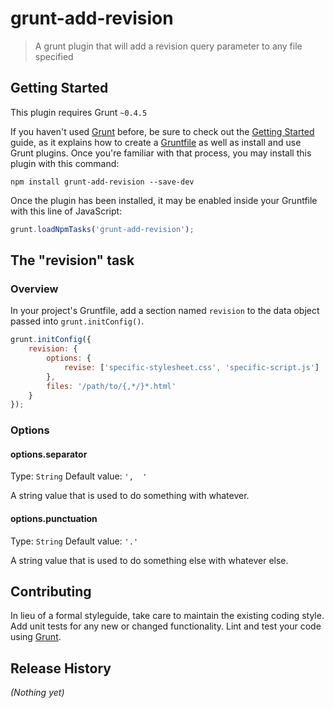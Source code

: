 # grunt-add-revision

> A grunt plugin that will add a revision query parameter to any file specified

## Getting Started
This plugin requires Grunt `~0.4.5`

If you haven't used [Grunt](http://gruntjs.com/) before, be sure to check out the [Getting Started](http://gruntjs.com/getting-started) guide, as it explains how to create a [Gruntfile](http://gruntjs.com/sample-gruntfile) as well as install and use Grunt plugins. Once you're familiar with that process, you may install this plugin with this command:

```shell
npm install grunt-add-revision --save-dev
```

Once the plugin has been installed, it may be enabled inside your Gruntfile with this line of JavaScript:

```js
grunt.loadNpmTasks('grunt-add-revision');
```

## The "revision" task

### Overview
In your project's Gruntfile, add a section named `revision` to the data object passed into `grunt.initConfig()`.

```js
grunt.initConfig({
	revision: {
		options: {
			revise: ['specific-stylesheet.css', 'specific-script.js']
		},
		files: '/path/to/{,*/}*.html'
	}
});
```

### Options

#### options.separator
Type: `String`
Default value: `',  '`

A string value that is used to do something with whatever.

#### options.punctuation
Type: `String`
Default value: `'.'`

A string value that is used to do something else with whatever else.

## Contributing
In lieu of a formal styleguide, take care to maintain the existing coding style. Add unit tests for any new or changed functionality. Lint and test your code using [Grunt](http://gruntjs.com/).

## Release History
_(Nothing yet)_

